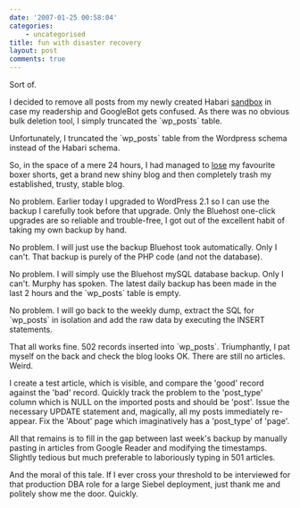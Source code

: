 ```yaml
---
date: '2007-01-25 00:58:04'
categories:
    - uncategorised
title: fun with disaster recovery
layout: post
comments: true
---
```

Sort of.

I decided to remove all posts from my newly created Habari
[sandbox](http://www.nbrightside.com/habari/) in case my readership and
GoogleBot gets confused. As there was no obvious bulk deletion tool, I
simply truncated the \`wp\_posts\` table.

Unfortunately, I truncated the \`wp\_posts\` table from the Wordpress
schema instead of the Habari schema.

So, in the space of a mere 24 hours, I had managed to
[lose](http://www.nbrightside.com/blog/2007/01/24/lost-in-transit/) my
favourite boxer shorts, get a brand new shiny blog and then completely
trash my established, trusty, stable blog.

No problem. Earlier today I upgraded to WordPress 2.1 so I can use the
backup I carefully took before that upgrade. Only the Bluehost one-click
upgrades are so reliable and trouble-free, I got out of the excellent
habit of taking my own backup by hand.

No problem. I will just use the backup Bluehost took automatically. Only
I can't. That backup is purely of the PHP code (and not the database).

No problem. I will simply use the Bluehost mySQL database backup. Only I
can't. Murphy has spoken. The latest daily backup has been made in the
last 2 hours and the \`wp\_posts\` table is empty.

No problem. I will go back to the weekly dump, extract the SQL for
\`wp\_posts\` in isolation and add the raw data by executing the INSERT
statements.

That all works fine. 502 records inserted into \`wp\_posts\`.
Triumphantly, I pat myself on the back and check the blog looks OK.
There are still no articles. Weird.

I create a test article, which is visible, and compare the 'good' record
against the 'bad' record. Quickly track the problem to the 'post\_type'
column which is NULL on the imported posts and should be 'post'. Issue
the necessary UPDATE statement and, magically, all my posts immediately
re-appear. Fix the 'About' page which imaginatively has a 'post\_type'
of 'page'.

All that remains is to fill in the gap between last week's backup by
manually pasting in articles from Google Reader and modifying the
timestamps. Slightly tedious but much preferable to laboriously typing
in 501 articles.

And the moral of this tale. If I ever cross your threshold to be
interviewed for that production DBA role for a large Siebel deployment,
just thank me and politely show me the door. Quickly.
